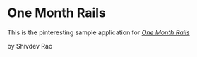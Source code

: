 # One Month Rails

This is the pinteresting sample application for
[*One Month Rails*](http://onemonthrails.com)

by Shivdev Rao